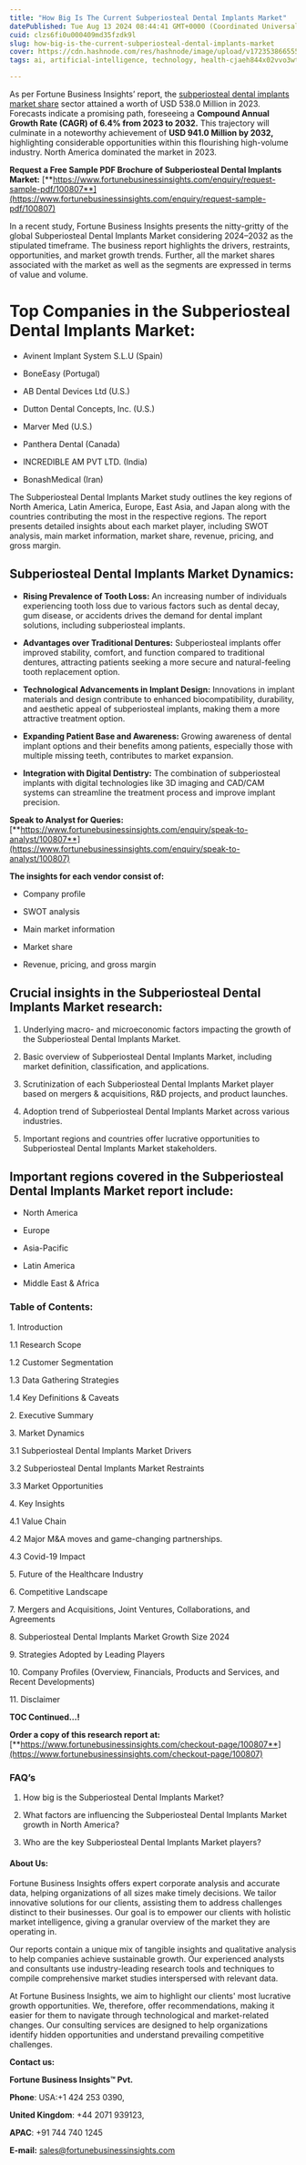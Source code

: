 ```yaml
---
title: "How Big Is The Current Subperiosteal Dental Implants Market"
datePublished: Tue Aug 13 2024 08:44:41 GMT+0000 (Coordinated Universal Time)
cuid: clzs6fi0u000409md35fzdk9l
slug: how-big-is-the-current-subperiosteal-dental-implants-market
cover: https://cdn.hashnode.com/res/hashnode/image/upload/v1723538665551/f49fa4a1-9e99-49a5-8c3d-f7cf914720d4.png
tags: ai, artificial-intelligence, technology, health-cjaeh844x02vvo3wtj5r2s75q, healthcare

---
```


As per Fortune Business Insights’ report, the [subperiosteal dental implants market share](https://www.fortunebusinessinsights.com/industry-reports/subperiosteal-dental-implants-market-100807) sector attained a worth of USD 538.0 Million in 2023. Forecasts indicate a promising path, foreseeing a **Compound Annual Growth Rate (CAGR) of 6.4% from 2023 to 2032.** This trajectory will culminate in a noteworthy achievement of **USD 941.0 Million by 2032,** highlighting considerable opportunities within this flourishing high-volume industry. North America dominated the market in 2023.

**Request a Free Sample PDF Brochure of Subperiosteal Dental Implants Market:** [**https://www.fortunebusinessinsights.com/enquiry/request-sample-pdf/100807**](https://www.fortunebusinessinsights.com/enquiry/request-sample-pdf/100807)

In a recent study, Fortune Business Insights presents the nitty-gritty of the global Subperiosteal Dental Implants Market considering 2024–2032 as the stipulated timeframe. The business report highlights the drivers, restraints, opportunities, and market growth trends. Further, all the market shares associated with the market as well as the segments are expressed in terms of value and volume.

# **Top Companies in the Subperiosteal Dental Implants Market:**

* Avinent Implant System S.L.U (Spain)
    
* BoneEasy (Portugal)
    
* AB Dental Devices Ltd (U.S.)
    
* Dutton Dental Concepts, Inc. (U.S.)
    
* Marver Med (U.S.)
    
* Panthera Dental (Canada)
    
* INCREDIBLE AM PVT LTD. (India)
    
* BonashMedical (Iran)
    

The Subperiosteal Dental Implants Market study outlines the key regions of North America, Latin America, Europe, East Asia, and Japan along with the countries contributing the most in the respective regions. The report presents detailed insights about each market player, including SWOT analysis, main market information, market share, revenue, pricing, and gross margin.

## Subperiosteal Dental Implants Market **Dynamics**:

* **Rising Prevalence of Tooth Loss:** An increasing number of individuals experiencing tooth loss due to various factors such as dental decay, gum disease, or accidents drives the demand for dental implant solutions, including subperiosteal implants.
    
* **Advantages over Traditional Dentures:** Subperiosteal implants offer improved stability, comfort, and function compared to traditional dentures, attracting patients seeking a more secure and natural-feeling tooth replacement option.
    
* **Technological Advancements in Implant Design:** Innovations in implant materials and design contribute to enhanced biocompatibility, durability, and aesthetic appeal of subperiosteal implants, making them a more attractive treatment option.
    
* **Expanding Patient Base and Awareness:** Growing awareness of dental implant options and their benefits among patients, especially those with multiple missing teeth, contributes to market expansion.
    
* **Integration with Digital Dentistry:** The combination of subperiosteal implants with digital technologies like 3D imaging and CAD/CAM systems can streamline the treatment process and improve implant precision.
    

**Speak to Analyst for Queries:** [**https://www.fortunebusinessinsights.com/enquiry/speak-to-analyst/100807**](https://www.fortunebusinessinsights.com/enquiry/speak-to-analyst/100807)

**The insights for each vendor consist of:**

* Company profile
    
* SWOT analysis
    
* Main market information
    
* Market share
    
* Revenue, pricing, and gross margin
    

## **Crucial insights in the Subperiosteal Dental Implants Market research:**

1. Underlying macro- and microeconomic factors impacting the growth of the Subperiosteal Dental Implants Market.
    
2. Basic overview of Subperiosteal Dental Implants Market, including market definition, classification, and applications.
    
3. Scrutinization of each Subperiosteal Dental Implants Market player based on mergers & acquisitions, R&D projects, and product launches.
    
4. Adoption trend of Subperiosteal Dental Implants Market across various industries.
    
5. Important regions and countries offer lucrative opportunities to Subperiosteal Dental Implants Market stakeholders.
    

## **Important regions covered in the Subperiosteal Dental Implants Market report include:**

* North America
    
* Europe
    
* Asia-Pacific
    
* Latin America
    
* Middle East & Africa
    

### **Table of Contents:**

1\. Introduction

1.1 Research Scope

1.2 Customer Segmentation

1.3 Data Gathering Strategies

1.4 Key Definitions & Caveats

2\. Executive Summary

3\. Market Dynamics

3.1 Subperiosteal Dental Implants Market Drivers

3.2 Subperiosteal Dental Implants Market Restraints

3.3 Market Opportunities

4\. Key Insights

4.1 Value Chain

4.2 Major M&A moves and game-changing partnerships.

4.3 Covid-19 Impact

5\. Future of the Healthcare Industry

6\. Competitive Landscape

7\. Mergers and Acquisitions, Joint Ventures, Collaborations, and Agreements

8\. Subperiosteal Dental Implants Market Growth Size 2024

9\. Strategies Adopted by Leading Players

10\. Company Profiles (Overview, Financials, Products and Services, and Recent Developments)

11\. Disclaimer

**TOC Continued…!**

**Order a copy of this research report at:** [**https://www.fortunebusinessinsights.com/checkout-page/100807**](https://www.fortunebusinessinsights.com/checkout-page/100807)

### **FAQ’s**

1. How big is the Subperiosteal Dental Implants Market?
    
2. What factors are influencing the Subperiosteal Dental Implants Market growth in North America?
    
3. Who are the key Subperiosteal Dental Implants Market players?
    

#### **About Us:**

Fortune Business Insights offers expert corporate analysis and accurate data, helping organizations of all sizes make timely decisions. We tailor innovative solutions for our clients, assisting them to address challenges distinct to their businesses. Our goal is to empower our clients with holistic market intelligence, giving a granular overview of the market they are operating in.

Our reports contain a unique mix of tangible insights and qualitative analysis to help companies achieve sustainable growth. Our experienced analysts and consultants use industry-leading research tools and techniques to compile comprehensive market studies interspersed with relevant data.

At Fortune Business Insights, we aim to highlight our clients' most lucrative growth opportunities. We, therefore, offer recommendations, making it easier for them to navigate through technological and market-related changes. Our consulting services are designed to help organizations identify hidden opportunities and understand prevailing competitive challenges.

**Contact us:**

**Fortune Business Insights™ Pvt.**

**Phone**: USA:+1 424 253 0390,

**United Kingdom**: +44 2071 939123,

**APAC**: +91 744 740 1245

**E-mail:** [sales@fortunebusinessinsights.com](mailto:sales@fortunebusinessinsights.com)